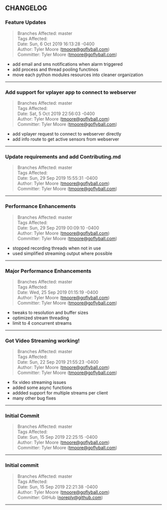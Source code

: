 ## CHANGELOG



### Feature Updates

> Branches Affected: master  
> Tags Affected:   
> Date: Sun, 6 Oct 2019 16:13:28 -0400  
> Author: Tyler Moore (tmoore@goflyball.com)  
> Committer: Tyler Moore (tmoore@goflyball.com)  

- add email and sms notifications when alarm triggered
- add process and thread pooling functinos
- move each python modules resources into cleaner organization


---


### Add support for vplayer app to connect to webserver

> Branches Affected: master  
> Tags Affected:   
> Date: Sat, 5 Oct 2019 22:56:03 -0400  
> Author: Tyler Moore (tmoore@goflyball.com)  
> Committer: Tyler Moore (tmoore@goflyball.com)  

- add vplayer request to connect to webserver directly
- add info route to get active sensors from webserver


---


### Update requirements and add Contributing.md

> Branches Affected: master  
> Tags Affected:   
> Date: Sun, 29 Sep 2019 15:55:31 -0400  
> Author: Tyler Moore (tmoore@goflyball.com)  
> Committer: Tyler Moore (tmoore@goflyball.com)  



---


### Performance Enhancements

> Branches Affected: master  
> Tags Affected:   
> Date: Sun, 29 Sep 2019 00:09:10 -0400  
> Author: Tyler Moore (tmoore@goflyball.com)  
> Committer: Tyler Moore (tmoore@goflyball.com)  

- stopped recording threads when not in use
- used simplified streaming output where possible


---


### Major Performance Enhancements

> Branches Affected: master  
> Tags Affected:   
> Date: Wed, 25 Sep 2019 01:15:19 -0400  
> Author: Tyler Moore (tmoore@goflyball.com)  
> Committer: Tyler Moore (tmoore@goflyball.com)  

- tweaks to resolution and buffer sizes
- optimized stream threading
- limit to 4 concurrent streams


---


### Got Video Streaming working!

> Branches Affected: master  
> Tags Affected:   
> Date: Sun, 22 Sep 2019 21:55:23 -0400  
> Author: Tyler Moore (tmoore@goflyball.com)  
> Committer: Tyler Moore (tmoore@goflyball.com)  

- fix video streaming issues
- added some async functions
- addded support for multiple streams per client
- many other bug fixes


---


### Initial Commit

> Branches Affected: master  
> Tags Affected:   
> Date: Sun, 15 Sep 2019 22:25:15 -0400  
> Author: Tyler Moore (tmoore@goflyball.com)  
> Committer: Tyler Moore (tmoore@goflyball.com)  



---


### Initial commit

> Branches Affected: master  
> Tags Affected:   
> Date: Sun, 15 Sep 2019 22:21:38 -0400  
> Author: Tyler Moore (tmoore@goflyball.com)  
> Committer: GitHub (noreply@github.com)  



---



